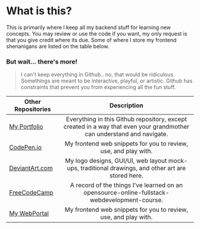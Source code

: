 <!-- https://github.com/adam-p/markdown-here/wiki/Markdown-Cheatsheet -->

What is this?
=================
This is primarily where I keep all my backend stuff for learning new concepts. You may review or use the code if you want, my only request is that you give credit where its due. Some of where I store my frontend shenanigans are listed on the table below.

### But wait... there's more!
>I can't keep everything in Github.. no, that would be ridiculous. Somethings are meant to be interactive, playful, or artistic. Github has constraints that prevent you from experiencing all the fun stuff.

| Other Repositories        | Description           |
| ------------- |:--------------------:|
| <a href="#">My Portfolio</a>     | Everything in this Github repository, except created in a way that even your grandmother can understand and navigate. |
| <a href="http://codepen.io/glennlopez/">CodePen.io</a>     | My frontend web snippets for you to review, use, and play with.  |
| <a href="http://glennlopez.deviantart.com/">DeviantArt.com</a>     | My logo designs, GUI/UI, web layout mock-ups, traditional drawings, and other art are stored here. |
| <a href="https://www.freecodecamp.com/glennlopez">FreeCodeCamp</a>     | A record of the things I've learned on an opensource-online-fullstack-webdevelopment-course. |
| <a href="http://glennlopez.keybase.pub">My WebPortal</a>     | My frontend web snippets for you to review, use, and play with.  |
